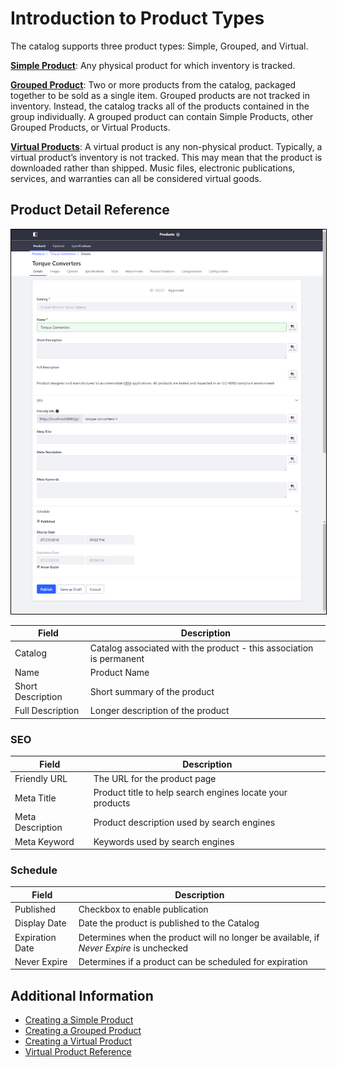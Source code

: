 # Introduction to Product Types

The catalog supports three product types: Simple, Grouped, and Virtual.

**[Simple Product](../creating-a-simple-product/README.md)**: Any physical product for which inventory is tracked.

**[Grouped Product](../creating-a-grouped-product/README.md)**: Two or more products from the catalog, packaged together to be sold as a single item. Grouped products are not tracked in inventory. Instead, the catalog tracks all of the products contained in the group individually. A grouped product can contain Simple Products, other Grouped Products, or Virtual Products.

**[Virtual Products](../creating-a-virtual-product/README.md)**: A virtual product is any non-physical product. Typically, a virtual product’s inventory is not tracked. This may mean that the product is downloaded rather than shipped. Music files, electronic publications, services, and warranties can all be considered virtual goods.

## Product Detail Reference

<img src="./images/01.png" width="700px" style="border: #000000 1px solid;">

| Field | Description |
| --- | --- |
| Catalog | Catalog associated with the product - this association is permanent |
| Name | Product Name |
| Short Description | Short summary of the product |
| Full Description | Longer description of the product |

### SEO

| Field | Description |
| --- | --- |
| Friendly URL | The URL for the product page |
| Meta Title |  Product title to help search engines locate your products |
| Meta Description | Product description used by search engines |
| Meta Keyword | Keywords used by search engines |

### Schedule

| Field | Description |
| --- | --- |
| Published | Checkbox to enable publication |
| Display Date | Date the product is published to the Catalog |
| Expiration Date | Determines when the product will no longer be available, if _Never Expire_ is unchecked |
| Never Expire | Determines if a product can be scheduled for expiration |

## Additional Information

* [Creating a Simple Product](../creating-a-simple-product/README.md)
* [Creating a Grouped Product](../creating-a-grouped-product/README.md)
* [Creating a Virtual Product](../creating-a-virtual-product/README.md)
* [Virtual Product Reference](../virtual-product-reference/README.md)
